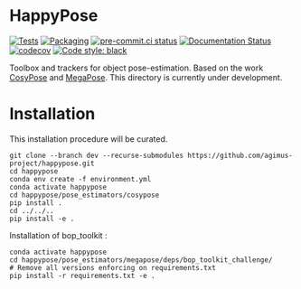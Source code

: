# HappyPose

[![Tests](https://github.com/agimus-project/happypose/actions/workflows/test.yml/badge.svg)](https://github.com/agimus-project/happypose/actions/workflows/test.yml)
[![Packaging](https://github.com/agimus-project/happypose/actions/workflows/packaging.yml/badge.svg)](https://github.com/agimus-project/happypose/actions/workflows/packaging.yml)
[![pre-commit.ci status](https://results.pre-commit.ci/badge/github/agimus-project/happypose/main.svg)](https://results.pre-commit.ci/latest/github/agimus-project/happypose/main)
[![Documentation Status](https://readthedocs.org/projects/happypose/badge/?version=latest)](https://happypose.readthedocs.io/en/latest/?badge=latest)
[![codecov](https://codecov.io/gh/agimus-project/happypose/branch/main/graph/badge.svg?token=TODO)](https://codecov.io/gh/agimus-project/happypose)
[![Code style: black](https://img.shields.io/badge/code%20style-black-000000.svg)](https://github.com/psf/black)


Toolbox and trackers for object pose-estimation. Based on the work [CosyPose](https://github.com/Simple-Robotics/cosypose) and [MegaPose](https://github.com/megapose6d/megapose6d). This directory is currently under development.


# Installation

This installation procedure will be curated.

```
git clone --branch dev --recurse-submodules https://github.com/agimus-project/happypose.git
cd happypose
conda env create -f environment.yml
conda activate happypose
cd happypose/pose_estimators/cosypose
pip install .
cd ../../..
pip install -e .
```

Installation of bop_toolkit :

```
conda activate happypose
cd happypose/pose_estimators/megapose/deps/bop_toolkit_challenge/
# Remove all versions enforcing on requirements.txt
pip install -r requirements.txt -e .
```
